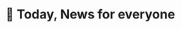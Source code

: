 ---
title: "📰 Today, News for everyone"
snippet: "A news app that is accessible to everyone, with a focus on the visually impaired."
isDraft: false
image: {
    src: "/src/assets/today/cover.png",
    alt: "Screenshots of Today news' website",
}
category: "Open Source"
isFeatured: true
tags: [Gsap, React, TypeScript, Tailwind]
liveUrl: "https://today-news.pages.dev/"
repoUrl: "https://github.com/thekayshawn/today-news"
releaseDate: "2022-04-01 01:00"
---